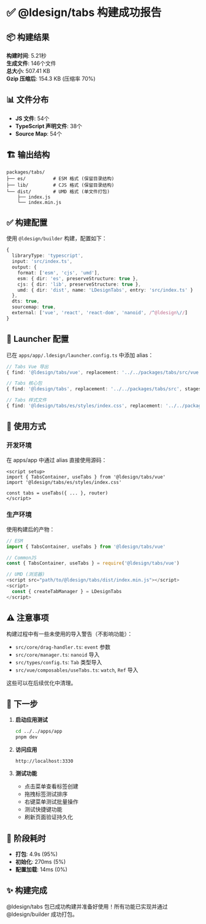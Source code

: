 # ✅ @ldesign/tabs 构建成功报告

## 📦 构建结果

**构建时间**: 5.21秒  
**生成文件**: 146个文件  
**总大小**: 507.41 KB  
**Gzip 压缩后**: 154.3 KB (压缩率 70%)  

## 📊 文件分布

- **JS 文件**: 54个
- **TypeScript 声明文件**: 38个
- **Source Map**: 54个

## 🏗️ 输出结构

```
packages/tabs/
├── es/          # ESM 格式 (保留目录结构)
├── lib/         # CJS 格式 (保留目录结构)
└── dist/        # UMD 格式 (单文件打包)
    ├── index.js
    └── index.min.js
```

## ✅ 构建配置

使用 `@ldesign/builder` 构建，配置如下：

```typescript
{
  libraryType: 'typescript',
  input: 'src/index.ts',
  output: {
    format: ['esm', 'cjs', 'umd'],
    esm: { dir: 'es', preserveStructure: true },
    cjs: { dir: 'lib', preserveStructure: true },
    umd: { dir: 'dist', name: 'LDesignTabs', entry: 'src/index.ts' }
  },
  dts: true,
  sourcemap: true,
  external: ['vue', 'react', 'react-dom', 'nanoid', /^@ldesign\//]
}
```

## 🔧 Launcher 配置

已在 `apps/app/.ldesign/launcher.config.ts` 中添加 alias：

```typescript
// Tabs Vue 导出
{ find: '@ldesign/tabs/vue', replacement: '../../packages/tabs/src/vue', stages: ['dev'] },

// Tabs 核心包
{ find: '@ldesign/tabs', replacement: '../../packages/tabs/src', stages: ['dev'] },

// Tabs 样式文件
{ find: '@ldesign/tabs/es/styles/index.css', replacement: '../../packages/tabs/src/styles/index.css', stages: ['dev', 'build'] },
```

## 🎯 使用方式

### 开发环境

在 apps/app 中通过 alias 直接使用源码：

```vue
<script setup>
import { TabsContainer, useTabs } from '@ldesign/tabs/vue'
import '@ldesign/tabs/es/styles/index.css'

const tabs = useTabs({ ... }, router)
</script>
```

### 生产环境

使用构建后的产物：

```javascript
// ESM
import { TabsContainer, useTabs } from '@ldesign/tabs/vue'

// CommonJS
const { TabsContainer, useTabs } = require('@ldesign/tabs/vue')

// UMD (浏览器)
<script src="path/to/@ldesign/tabs/dist/index.min.js"></script>
<script>
  const { createTabManager } = LDesignTabs
</script>
```

## ⚠️ 注意事项

构建过程中有一些未使用的导入警告（不影响功能）：

- `src/core/drag-handler.ts`: `event` 参数
- `src/core/manager.ts`: `nanoid` 导入
- `src/types/config.ts`: `Tab` 类型导入
- `src/vue/composables/useTabs.ts`: `watch`, `Ref` 导入

这些可以在后续优化中清理。

## 🚀 下一步

1. **启动应用测试**
   ```bash
   cd ../../apps/app
   pnpm dev
   ```

2. **访问应用**
   ```
   http://localhost:3330
   ```

3. **测试功能**
   - 点击菜单查看标签创建
   - 拖拽标签测试排序
   - 右键菜单测试批量操作
   - 测试快捷键功能
   - 刷新页面验证持久化

## 📝 阶段耗时

- **打包**: 4.9s (95%)
- **初始化**: 270ms (5%)
- **配置加载**: 14ms (0%)

## ✨ 构建完成

@ldesign/tabs 包已成功构建并准备好使用！所有功能已实现并通过 @ldesign/builder 成功打包。











